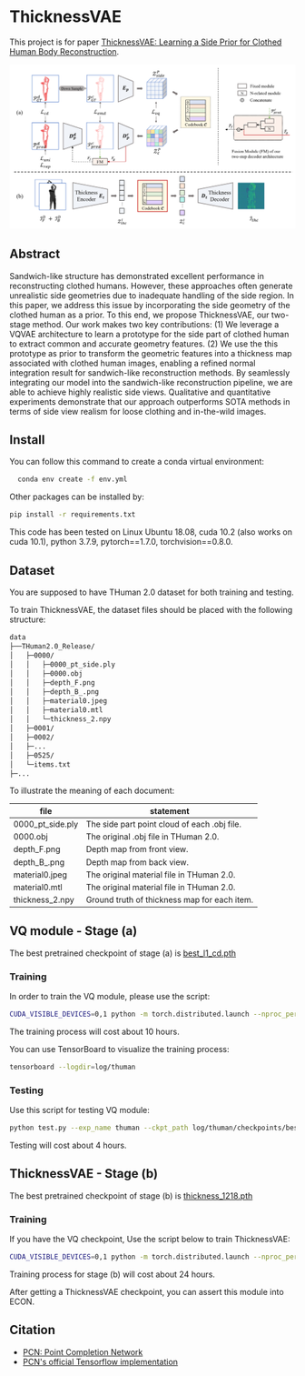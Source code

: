 # ThicknessVAE

This project is for paper [ThicknessVAE: Learning a Side Prior for Clothed Human Body Reconstruction](https://openreview.net/pdf?id=FyZGjyeghg).

![Overview of ThicknessVAE](images/ThicknessVAE_overview.png "Overview of ThicknessVAE")

## Abstract

Sandwich-like structure has demonstrated excellent performance in reconstructing clothed humans. However, these approaches often generate unrealistic side geometries due to inadequate handling of the side region. In this paper, we address this issue by incorporating the side geometry of the clothed human as a prior. To this end, we propose ThicknessVAE, our two-stage method. Our work makes two key contributions: (1) We leverage a VQVAE architecture to learn a prototype for the side part of clothed human to extract common and accurate geometry features. (2) We use the this prototype as prior to transform the geometric features into a thickness map associated with clothed human images, enabling a refined normal integration result for sandwich-like reconstruction methods. By seamlessly integrating our model into the sandwich-like reconstruction pipeline, we are able to achieve highly realistic side views. Qualitative and quantitative experiments demonstrate that our approach outperforms SOTA methods in terms of side view realism for loose clothing and in-the-wild images.

## Install

You can follow this command to create a conda virtual environment:

```bash
  conda env create -f env.yml
```

Other packages can be installed by:

```bash
pip install -r requirements.txt
```

This code has been tested on Linux Ubuntu 18.08, cuda 10.2 (also works on cuda 10.1), python 3.7.9, pytorch==1.7.0, torchvision==0.8.0.

## Dataset

You are supposed to have THuman 2.0 dataset for both training and testing.

To train ThicknessVAE, the dataset files should be placed with the following structure:

```
data
├──THuman2.0_Release/
│	├─0000/
│	│   ├─0000_pt_side.ply
│	│   ├─0000.obj
│	│   ├─depth_F.png
│	│   ├─depth_B_.png
│	│   ├─material0.jpeg
│	│   ├─material0.mtl
│	│   └─thickness_2.npy
│	├─0001/
│	├─0002/
│	├─...
│	├─0525/
│	└─items.txt
├─...
```

To illustrate the meaning of each document:

| file             | statement                                    |
| ---------------- | -------------------------------------------- |
| 0000_pt_side.ply | The side part point cloud of each .obj file. |
| 0000.obj         | The original .obj file in THuman 2.0.        |
| depth_F.png      | Depth map from front view.                   |
| depth_B_.png     | Depth map from back view.                    |
| material0.jpeg   | The original material file in THuman 2.0.   |
| material0.mtl    | The original material file in THuman 2.0.   |
| thickness_2.npy  | Ground truth of thickness map for each item. |

## VQ module - Stage (a)

The best pretrained checkpoint of stage (a) is [best_l1_cd.pth](log/thuman_pu_1/checkpoints/best_l1_cd.pth)

### Training

In order to train the VQ module, please use the script:

```bash
CUDA_VISIBLE_DEVICES=0,1 python -m torch.distributed.launch --nproc_per_node=2 --use_env train_vq.py --exp_name thuman --lr 0.0001 --epochs 1000 --batch_size 8
```

The training process will cost about 10 hours.

You can use TensorBoard to visualize the training process:

```bash
tensorboard --logdir=log/thuman
```

### Testing

Use this script for testing VQ module:

```bash
python test.py --exp_name thuman --ckpt_path log/thuman/checkpoints/best_l1_cd.pth --batch_size 32 --num_workers 8
```

Testing will cost about 4 hours.

## ThicknessVAE - Stage (b)

The best pretrained checkpoint of stage (b) is [thickness_1218.pth](log/thickness_1218/checkpoints/thickness_1218.pth)

### Training

If you have the VQ checkpoint, Use the script below to train ThicknessVAE:

```bash
CUDA_VISIBLE_DEVICES=0,1 python -m torch.distributed.launch --nproc_per_node=2 --use_env train_thickness.py --exp_name [expext_name] --lr 0.0001 --epochs 1200 --batch_size 8
```

Training process for stage (b) will cost about 24 hours.

After getting a ThicknessVAE checkpoint, you can assert this module into ECON.

## Citation

* [PCN: Point Completion Network](https://arxiv.org/pdf/1808.00671.pdf)
* [PCN&#39;s official Tensorflow implementation](https://github.com/wentaoyuan/pcn)
